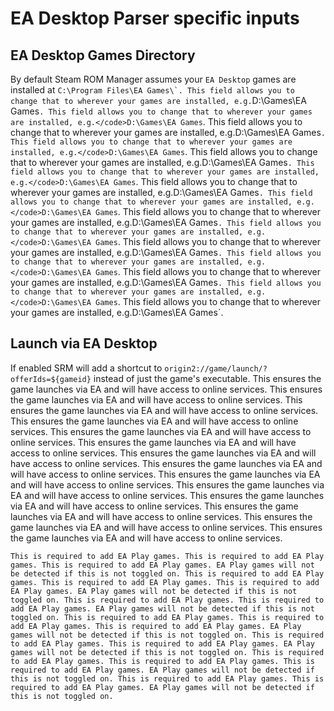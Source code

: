 # EA Desktop Parser specific inputs

## EA Desktop Games Directory
By default Steam ROM Manager assumes your `EA Desktop` games are installed at ``C:\Program Files\EA Games\`. This field allows you to change that to wherever your games are installed, e.g.``D:\Games\EA Games`. This field allows you to change that to wherever your games are installed, e.g.</code>D:\Games\EA Games`. This field allows you to change that to wherever your games are installed, e.g.</code>D:\Games\EA Games`. This field allows you to change that to wherever your games are installed, e.g.</code>D:\Games\EA Games`. This field allows you to change that to wherever your games are installed, e.g.</code>D:\Games\EA Games`. This field allows you to change that to wherever your games are installed, e.g.</code>D:\Games\EA Games`. This field allows you to change that to wherever your games are installed, e.g.</code>D:\Games\EA Games`. This field allows you to change that to wherever your games are installed, e.g.</code>D:\Games\EA Games`. This field allows you to change that to wherever your games are installed, e.g.</code>D:\Games\EA Games`. This field allows you to change that to wherever your games are installed, e.g.</code>D:\Games\EA Games`. This field allows you to change that to wherever your games are installed, e.g.</code>D:\Games\EA Games`. This field allows you to change that to wherever your games are installed, e.g.</code>D:\Games\EA Games`. This field allows you to change that to wherever your games are installed, e.g.</code>D:\Games\EA Games`. This field allows you to change that to wherever your games are installed, e.g.</code>D:\Games\EA Games`. This field allows you to change that to wherever your games are installed, e.g.</code>D:\Games\EA Games`.

## Launch via EA Desktop
If enabled SRM will add a shortcut to `origin2://game/launch/?offerIds=${gameid}` instead of just the game's executable. This ensures the game launches via EA and will have access to online services. This ensures the game launches via EA and will have access to online services. This ensures the game launches via EA and will have access to online services. This ensures the game launches via EA and will have access to online services. This ensures the game launches via EA and will have access to online services. This ensures the game launches via EA and will have access to online services. This ensures the game launches via EA and will have access to online services. This ensures the game launches via EA and will have access to online services. This ensures the game launches via EA and will have access to online services. This ensures the game launches via EA and will have access to online services. This ensures the game launches via EA and will have access to online services. This ensures the game launches via EA and will have access to online services. This ensures the game launches via EA and will have access to online services. This ensures the game launches via EA and will have access to online services.

`This is required to add EA Play games. This is required to add EA Play games. This is required to add EA Play games. EA Play games will not be detected if this is not toggled on. This is required to add EA Play games. This is required to add EA Play games. This is required to add EA Play games. EA Play games will not be detected if this is not toggled on. This is required to add EA Play games. This is required to add EA Play games. EA Play games will not be detected if this is not toggled on. This is required to add EA Play games. This is required to add EA Play games. This is required to add EA Play games. EA Play games will not be detected if this is not toggled on. This is required to add EA Play games. This is required to add EA Play games. EA Play games will not be detected if this is not toggled on. This is required to add EA Play games. This is required to add EA Play games. This is required to add EA Play games. EA Play games will not be detected if this is not toggled on. This is required to add EA Play games. This is required to add EA Play games. EA Play games will not be detected if this is not toggled on.`
